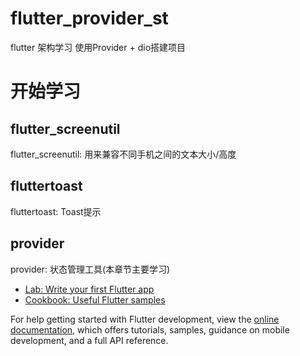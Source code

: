 # flutter_provider_st

flutter 架构学习 
使用Provider + dio搭建项目

# 开始学习
## flutter_screenutil
  flutter_screenutil: 用来兼容不同手机之间的文本大小/高度
## fluttertoast
  fluttertoast: Toast提示
## provider
  provider: 状态管理工具(本章节主要学习)





- [Lab: Write your first Flutter app](https://docs.flutter.dev/get-started/codelab)
- [Cookbook: Useful Flutter samples](https://docs.flutter.dev/cookbook)

For help getting started with Flutter development, view the
[online documentation](https://docs.flutter.dev/), which offers tutorials,
samples, guidance on mobile development, and a full API reference.
